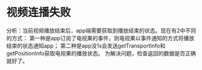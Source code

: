 # 视频连播失败
分析：当前视频播放结束后，app端需要获取到播放结束的状态。现在有2中不同的方式：
第一种是app订阅了电视果的事件，则电视果以事件通知的方式将播放结束的状态通知app；
第二种是app没1s会发送getTransportInfo和getPositionInfo获取电视果的播放状态。
为解决问题，检查返回的数据是否正确就好了。
